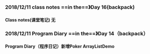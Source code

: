 ### 2018/12/11	class notes	  ==in the==》Day 16(backpack)

#### Class notes(课堂笔记) 			无





### 2018/12/11	Program Diary	==in the==》Day 14（backpack）

#### Program Diary（程序日记）新增Poker ArrayListDemo